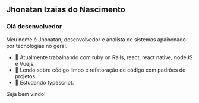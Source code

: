 ## Jhonatan Izaias do Nascimento

### Olá desenvolvedor

Meu nome é Jhonatan, desenvolvedor e analista de sistemas apaixonado por tecnologias no geral.

- 🔭 Atualmente trabalhando com ruby on Rails, react, react native, nodeJS e Vuejs.
- 🌱 Lendo sobre código limpo e refatoração de código com padrões de projetos.
- 💬 Estudando typescript.

Seja bem vindo!
